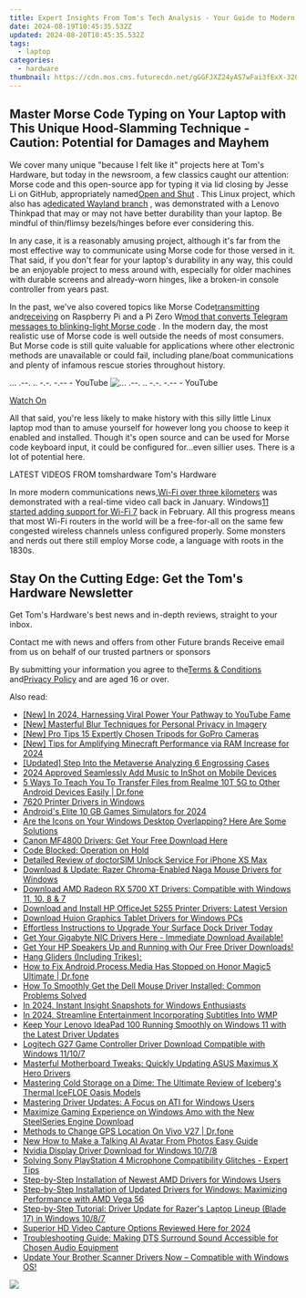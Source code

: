 ```yaml
---
title: Expert Insights From Tom's Tech Analysis - Your Guide to Modern Gadgets
date: 2024-08-19T10:45:35.532Z
updated: 2024-08-20T10:45:35.532Z
tags:
  - laptop
categories:
  - hardware
thumbnail: https://cdn.mos.cms.futurecdn.net/gGGFJXZ24yAS7wFai3fExX-320-80.jpg
---
```


## Master Morse Code Typing on Your Laptop with This Unique Hood-Slamming Technique - Caution: Potential for Damages and Mayhem

We cover many unique "because I felt like it" projects here at Tom's Hardware, but today in the newsroom, a few classics caught our attention: Morse code and this open-source app for typing it via lid closing by Jesse Li on GitHub, appropriately named[Open and Shut](https://github.com/veggiedefender/open-and-shut) . This Linux project, which also has a[dedicated Wayland branch](https://github.com/veggiedefender/open-and-shut/tree/wayland) , was demonstrated with a Lenovo Thinkpad that may or may not have better durability than your laptop. Be mindful of thin/flimsy bezels/hinges before ever considering this.

 In any case, it is a reasonably amusing project, although it's far from the most effective way to communicate using Morse code for those versed in it. That said, if you don't fear for your laptop's durability in any way, this could be an enjoyable project to mess around with, especially for older machines with durable screens and already-worn hinges, like a broken-in console controller from years past.

 In the past, we've also covered topics like Morse Code[transmitting](https://tools.techidaily.com) and[receiving](https://tools.techidaily.com) on Raspberry Pi and a Pi Zero W[mod that converts Telegram messages to blinking-light Morse code](https://tools.techidaily.com) . In the modern day, the most realistic use of Morse code is well outside the needs of most consumers. But Morse code is still quite valuable for applications where other electronic methods are unavailable or could fail, including plane/boat communications and plenty of infamous rescue stories throughout history.

... .--. .. -.-. -.-- - YouTube ![... .--. .. -.-. -.-- - YouTube](https://img.youtube.com/vi/UAQ60P61vYw/maxresdefault.jpg)

[Watch On](https://youtu.be/UAQ60P61vYw)

 All that said, you're less likely to make history with this silly little Linux laptop mod than to amuse yourself for however long you choose to keep it enabled and installed. Though it's open source and can be used for Morse code keyboard input, it could be configured for...even sillier uses. There is a lot of potential here.

 LATEST VIDEOS FROM tomshardware Tom's Hardware

 In more modern communications news,[Wi-Fi over three kilometers](https://tools.techidaily.com) was demonstrated with a real-time video call back in January. Windows[11 started adding support for Wi-Fi 7](https://tools.techidaily.com) back in February. All this progress means that most Wi-Fi routers in the world will be a free-for-all on the same few congested wireless channels unless configured properly. Some monsters and nerds out there still employ Morse code, a language with roots in the 1830s.

## Stay On the Cutting Edge: Get the Tom's Hardware Newsletter

 Get Tom's Hardware's best news and in-depth reviews, straight to your inbox.

 Contact me with news and offers from other Future brands  Receive email from us on behalf of our trusted partners or sponsors

 By submitting your information you agree to the[Terms & Conditions](https://futureplc.com/terms-conditions/) and[Privacy Policy](https://futureplc.com/privacy-policy/) and are aged 16 or over.

<ins class="adsbygoogle"
     style="display:block"
     data-ad-format="autorelaxed"
     data-ad-client="ca-pub-7571918770474297"
     data-ad-slot="1223367746"></ins>



<ins class="adsbygoogle"
     style="display:block"
     data-ad-client="ca-pub-7571918770474297"
     data-ad-slot="8358498916"
     data-ad-format="auto"
     data-full-width-responsive="true"></ins>

<span class="atpl-alsoreadstyle">Also read:</span>
<div><ul>
<li><a href="https://eaxpv-info.techidaily.com/new-in-2024-harnessing-viral-power-your-pathway-to-youtube-fame/"><u>[New] In 2024, Harnessing Viral Power  Your Pathway to YouTube Fame</u></a></li>
<li><a href="https://extra-skills.techidaily.com/new-masterful-blur-techniques-for-personal-privacy-in-imagery/"><u>[New] Masterful Blur Techniques for Personal Privacy in Imagery</u></a></li>
<li><a href="https://extra-approaches.techidaily.com/new-pro-tips-15-expertly-chosen-tripods-for-gopro-cameras/"><u>[New] Pro Tips  15 Expertly Chosen Tripods for GoPro Cameras</u></a></li>
<li><a href="https://video-screen-grab.techidaily.com/new-tips-for-amplifying-minecraft-performance-via-ram-increase-for-2024/"><u>[New] Tips for Amplifying Minecraft Performance via RAM Increase for 2024</u></a></li>
<li><a href="https://extra-support.techidaily.com/updated-step-into-the-metaverse-analyzing-6-engrossing-cases/"><u>[Updated] Step Into the Metaverse  Analyzing 6 Engrossing Cases</u></a></li>
<li><a href="https://some-guidance.techidaily.com/2024-approved-seamlessly-add-music-to-inshot-on-mobile-devices/"><u>2024 Approved  Seamlessly Add Music to InShot on Mobile Devices</u></a></li>
<li><a href="https://blog-min.techidaily.com/5-ways-to-teach-you-to-transfer-files-from-realme-10t-5g-to-other-android-devices-easily-drfone-by-drfone-transfer-from-android-transfer-from-android/"><u>5 Ways To Teach You To Transfer Files from Realme 10T 5G to Other Android Devices Easily | Dr.fone</u></a></li>
<li><a href="https://hardware-help.techidaily.com/7620-printer-drivers-in-windows/"><u>7620 Printer Drivers in Windows</u></a></li>
<li><a href="https://desktop-recording.techidaily.com/androids-elite-10-gb-games-simulators-for-2024/"><u>Android's Elite 10 GB Games Simulators for 2024</u></a></li>
<li><a href="https://windows11.techidaily.com/are-the-icons-on-your-windows-desktop-overlapping-here-are-some-solutions/"><u>Are the Icons on Your Windows Desktop Overlapping? Here Are Some Solutions</u></a></li>
<li><a href="https://hardware-help.techidaily.com/1722965322872-canon-mf4800-drivers-get-your-free-download-here/"><u>Canon MF4800 Drivers: Get Your Free Download Here</u></a></li>
<li><a href="https://common-error.techidaily.com/code-blocked-operation-on-hold/"><u>Code Blocked: Operation on Hold</u></a></li>
<li><a href="https://ios-unlock.techidaily.com/detailed-review-of-doctorsim-unlock-service-for-iphone-xs-max-by-drfone-ios/"><u>Detailed Review of doctorSIM Unlock Service For iPhone XS Max</u></a></li>
<li><a href="https://hardware-help.techidaily.com/download-and-update-razer-chroma-enabled-naga-mouse-drivers-for-windows/"><u>Download & Update: Razer Chroma-Enabled Naga Mouse Drivers for Windows</u></a></li>
<li><a href="https://hardware-help.techidaily.com/download-amd-radeon-rx-5700-xt-drivers-compatible-with-windows-11-10-8-and-7/"><u>Download AMD Radeon RX 5700 XT Drivers: Compatible with Windows 11, 10, 8 & 7</u></a></li>
<li><a href="https://hardware-help.techidaily.com/download-and-install-hp-officejet-5255-printer-drivers-latest-version/"><u>Download and Install HP OfficeJet 5255 Printer Drivers: Latest Version</u></a></li>
<li><a href="https://hardware-help.techidaily.com/download-huion-graphics-tablet-drivers-for-windows-pcs/"><u>Download Huion Graphics Tablet Drivers for Windows PCs</u></a></li>
<li><a href="https://hardware-help.techidaily.com/effortless-instructions-to-upgrade-your-surface-dock-driver-today/"><u>Effortless Instructions to Upgrade Your Surface Dock Driver Today</u></a></li>
<li><a href="https://hardware-help.techidaily.com/get-your-gigabyte-nic-drivers-here-immediate-download-available/"><u>Get Your Gigabyte NIC Drivers Here - Immediate Download Available!</u></a></li>
<li><a href="https://hardware-help.techidaily.com/get-your-hp-speakers-up-and-running-with-our-free-driver-downloads/"><u>Get Your HP Speakers Up and Running with Our Free Driver Downloads!</u></a></li>
<li><a href="https://hardware-help.techidaily.com/1722967783863-hang-gliders-including-trikes/"><u>Hang Gliders (Including Trikes);</u></a></li>
<li><a href="https://change-location.techidaily.com/how-to-fix-androidprocessmedia-has-stopped-on-honor-magic5-ultimate-drfone-by-drfone-fix-android-problems-fix-android-problems/"><u>How to Fix Android.Process.Media Has Stopped on Honor Magic5 Ultimate | Dr.fone</u></a></li>
<li><a href="https://hardware-help.techidaily.com/how-to-smoothly-get-the-dell-mouse-driver-installed-common-problems-solved/"><u>How To Smoothly Get the Dell Mouse Driver Installed: Common Problems Solved</u></a></li>
<li><a href="https://screen-recording.techidaily.com/in-2024-instant-insight-snapshots-for-windows-enthusiasts/"><u>In 2024, Instant Insight  Snapshots for Windows Enthusiasts</u></a></li>
<li><a href="https://some-guidance.techidaily.com/in-2024-streamline-entertainment-incorporating-subtitles-into-wmp/"><u>In 2024, Streamline Entertainment  Incorporating Subtitles Into WMP</u></a></li>
<li><a href="https://hardware-help.techidaily.com/keep-your-lenovo-ideapad-100-running-smoothly-on-windows-11-with-the-latest-driver-updates/"><u>Keep Your Lenovo IdeaPad 100 Running Smoothly on Windows 11 with the Latest Driver Updates</u></a></li>
<li><a href="https://hardware-help.techidaily.com/logitech-g27-game-controller-driver-download-compatible-with-windows-11107/"><u>Logitech G27 Game Controller Driver Download Compatible with Windows 11/10/7</u></a></li>
<li><a href="https://hardware-help.techidaily.com/masterful-motherboard-tweaks-quickly-updating-asus-maximus-x-hero-drivers/"><u>Masterful Motherboard Tweaks: Quickly Updating ASUS Maximus X Hero Drivers</u></a></li>
<li><a href="https://hardware-tips.techidaily.com/mastering-cold-storage-on-a-dime-the-ultimate-review-of-icebergs-thermal-icefloe-oasis-models/"><u>Mastering Cold Storage on a Dime: The Ultimate Review of Iceberg's Thermal IceFLOE Oasis Models</u></a></li>
<li><a href="https://hardware-help.techidaily.com/mastering-driver-updates-a-focus-on-ati-for-windows-users/"><u>Mastering Driver Updates: A Focus on ATI for Windows Users</u></a></li>
<li><a href="https://hardware-help.techidaily.com/maximize-gaming-experience-on-windows-amo-with-the-new-steelseries-engine-download/"><u>Maximize Gaming Experience on Windows Amo with the New SteelSeries Engine Download</u></a></li>
<li><a href="https://fake-location.techidaily.com/methods-to-change-gps-location-on-vivo-v27-drfone-by-drfone-virtual-android/"><u>Methods to Change GPS Location On Vivo V27 | Dr.fone</u></a></li>
<li><a href="https://ai-topics.techidaily.com/new-how-to-make-a-talking-ai-avatar-from-photos-easy-guide/"><u>New How to Make a Talking AI Avatar From Photos Easy Guide</u></a></li>
<li><a href="https://hardware-help.techidaily.com/nvidia-display-driver-download-for-windows-1078/"><u>Nvidia Display Driver Download for Windows 10/7/8</u></a></li>
<li><a href="https://common-error.techidaily.com/solving-sony-playstation-4-microphone-compatibility-glitches-expert-tips/"><u>Solving Sony PlayStation 4 Microphone Compatibility Glitches - Expert Tips</u></a></li>
<li><a href="https://hardware-help.techidaily.com/step-by-step-installation-of-newest-amd-drivers-for-windows-users/"><u>Step-by-Step Installation of Newest AMD Drivers for Windows Users</u></a></li>
<li><a href="https://hardware-help.techidaily.com/step-by-step-installation-of-updated-drivers-for-windows-maximizing-performance-with-amd-vega-56/"><u>Step-by-Step Installation of Updated Drivers for Windows: Maximizing Performance with AMD Vega 56</u></a></li>
<li><a href="https://hardware-help.techidaily.com/step-by-step-tutorial-driver-update-for-razers-laptop-lineup-blade-17-in-windows-1087/"><u>Step-by-Step Tutorial: Driver Update for Razer's Laptop Lineup (Blade 17) in Windows 10/8/7</u></a></li>
<li><a href="https://screen-activity-recording.techidaily.com/superior-hd-video-capture-options-reviewed-here-for-2024/"><u>Superior HD Video Capture Options Reviewed Here for 2024</u></a></li>
<li><a href="https://driver-download.techidaily.com/troubleshooting-guide-making-dts-surround-sound-accessible-for-chosen-audio-equipment/"><u>Troubleshooting Guide: Making DTS Surround Sound Accessible for Chosen Audio Equipment</u></a></li>
<li><a href="https://hardware-help.techidaily.com/update-your-brother-scanner-drivers-now-compatible-with-windows-os/"><u>Update Your Brother Scanner Drivers Now – Compatible with Windows OS!</u></a></li>
</ul></div>

<!-- affiliate ads begin -->
<a href="https://secure.2checkout.com/order/checkout.php?PRODS=4620780&QTY=1&AFFILIATE=108875&CART=1"><img src="https://secure.avangate.com/images/merchant/07dd4d5a72f5740ef0f035f201951476/728__90banner.jpg" border="0"></a>
<!-- affiliate ads end -->